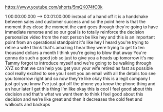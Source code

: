 https://www.youtube.com/shorts/5mQK074fC0k

1 00:00:00.000 --\> 00:01:00.000 instead of a hand off it is a handshake
between sales and customer success and so the point here is that the
moment they close the moment the card goes through they're going to have
immediate remorse and so our goal is to totally reinforce the decision
personalize video from the next person be like hey and this is an
important point from an operational standpoint it's like hey I heard
you're trying to retire a wife I think that's amazing I hear they were
trying to get to ten thousand dollars a month I think you're going to
blow that away You're gonna do such a good job so just to give you a
heads up tomorrow it's me Tammy forgot to introduce myself and we're
going to be walking through XYZ so that we can help you get your your
wife retired as fast as possible cool really excited to see you I sent
you an email with all the details too see you tomorrow right and so now
they're like okay this is a legit company I just got you know I've just
got off the phone you know the phone thing and an hour later I get this
thing I'm like okay this is cool I feel good about this decision and
that's what we want them to think I feel good about this decision and
we're like great and then it decreases the cold feet and walkouts and
backups
